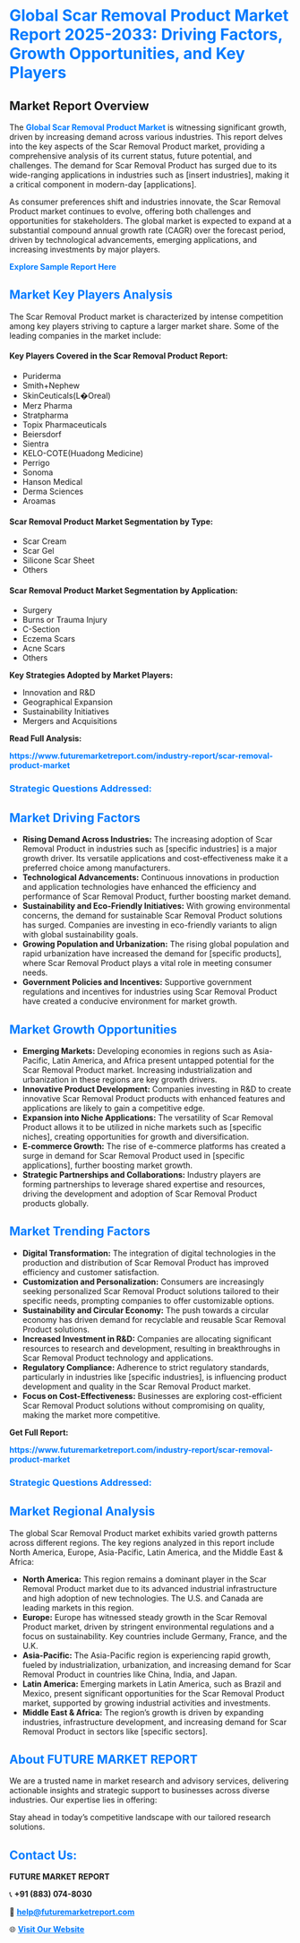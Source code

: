 <h1 style="color: #007BFF;">Global Scar Removal Product Market Report 2025-2033: Driving Factors, Growth Opportunities, and Key Players</h1>

<section id="overview">
<h2>Market Report Overview</h2>
<p>The <a href="https://www.futuremarketreport.com/industry-report/scar-removal-product-market" style="color: #007BFF; text-decoration: none;"><strong>Global Scar Removal Product Market</strong></a> is witnessing significant growth, driven by increasing demand across various industries. This report delves into the key aspects of the Scar Removal Product market, providing a comprehensive analysis of its current status, future potential, and challenges. The demand for Scar Removal Product has surged due to its wide-ranging applications in industries such as [insert industries], making it a critical component in modern-day [applications].</p>
<p>As consumer preferences shift and industries innovate, the Scar Removal Product market continues to evolve, offering both challenges and opportunities for stakeholders. The global market is expected to expand at a substantial compound annual growth rate (CAGR) over the forecast period, driven by technological advancements, emerging applications, and increasing investments by major players.</p>
</section>

<section id="overview">
<p><a href="https://www.futuremarketreport.com/request-sample/reportId=78671" style="color: #007BFF; text-decoration: none;"><strong>Explore Sample Report Here</strong></a></p>
</section>

<section id="key-players">
<h2 style="color: #007BFF;">Market Key Players Analysis</h2>
<p>The Scar Removal Product market is characterized by intense competition among key players striving to capture a larger market share. Some of the leading companies in the market include:</p>
<h4>Key Players Covered in the Scar Removal Product Report:</h4>
<ul><li>Puriderma</li><li>Smith+Nephew</li><li>SkinCeuticals(L�Oreal)</li><li>Merz Pharma</li><li>Stratpharma</li><li>Topix Pharmaceuticals</li><li>Beiersdorf</li><li>Sientra</li><li>KELO-COTE(Huadong Medicine)</li><li>Perrigo</li><li>Sonoma</li><li>Hanson Medical</li><li>Derma Sciences</li><li>Aroamas</li></ul>
<h4>Scar Removal Product Market Segmentation by Type:</h4>
<ul><li>Scar Cream</li><li>Scar Gel</li><li>Silicone Scar Sheet</li><li>Others</li></ul>

<h4>Scar Removal Product Market Segmentation by Application:</h4>
<ul><li>Surgery</li><li>Burns or Trauma Injury</li><li>C-Section</li><li>Eczema Scars</li><li>Acne Scars</li><li>Others</li></ul>
<p><strong>Key Strategies Adopted by Market Players:</strong></p>
<ul>
<li>Innovation and R&D</li>
<li>Geographical Expansion</li>
<li>Sustainability Initiatives</li>
<li>Mergers and Acquisitions</li>
</ul>
</section>

<section>
<p><strong>Read Full Analysis: </strong></p><a href="https://www.futuremarketreport.com/industry-report/scar-removal-product-market" style="color: #007BFF; text-decoration: none;"><strong>https://www.futuremarketreport.com/industry-report/scar-removal-product-market</strong></a>
<h3 style="color: #007BFF;">Strategic Questions Addressed:</h3>
</section>

<section id="driving-factors">
<h2 style="color: #007BFF;">Market Driving Factors</h2>
<ul>
<li><strong>Rising Demand Across Industries:</strong> The increasing adoption of Scar Removal Product in industries such as [specific industries] is a major growth driver. Its versatile applications and cost-effectiveness make it a preferred choice among manufacturers.</li>
<li><strong>Technological Advancements:</strong> Continuous innovations in production and application technologies have enhanced the efficiency and performance of Scar Removal Product, further boosting market demand.</li>
<li><strong>Sustainability and Eco-Friendly Initiatives:</strong> With growing environmental concerns, the demand for sustainable Scar Removal Product solutions has surged. Companies are investing in eco-friendly variants to align with global sustainability goals.</li>
<li><strong>Growing Population and Urbanization:</strong> The rising global population and rapid urbanization have increased the demand for [specific products], where Scar Removal Product plays a vital role in meeting consumer needs.</li>
<li><strong>Government Policies and Incentives:</strong> Supportive government regulations and incentives for industries using Scar Removal Product have created a conducive environment for market growth.</li>
</ul>
</section>

<section id="growth-opportunities">
<h2 style="color: #007BFF;">Market Growth Opportunities</h2>
<ul>
<li><strong>Emerging Markets:</strong> Developing economies in regions such as Asia-Pacific, Latin America, and Africa present untapped potential for the Scar Removal Product market. Increasing industrialization and urbanization in these regions are key growth drivers.</li>
<li><strong>Innovative Product Development:</strong> Companies investing in R&D to create innovative Scar Removal Product products with enhanced features and applications are likely to gain a competitive edge.</li>
<li><strong>Expansion into Niche Applications:</strong> The versatility of Scar Removal Product allows it to be utilized in niche markets such as [specific niches], creating opportunities for growth and diversification.</li>
<li><strong>E-commerce Growth:</strong> The rise of e-commerce platforms has created a surge in demand for Scar Removal Product used in [specific applications], further boosting market growth.</li>
<li><strong>Strategic Partnerships and Collaborations:</strong> Industry players are forming partnerships to leverage shared expertise and resources, driving the development and adoption of Scar Removal Product products globally.</li>
</ul>
</section>

<section id="trending-factors">
<h2 style="color: #007BFF;">Market Trending Factors</h2>
<ul>
<li><strong>Digital Transformation:</strong> The integration of digital technologies in the production and distribution of Scar Removal Product has improved efficiency and customer satisfaction.</li>
<li><strong>Customization and Personalization:</strong> Consumers are increasingly seeking personalized Scar Removal Product solutions tailored to their specific needs, prompting companies to offer customizable options.</li>
<li><strong>Sustainability and Circular Economy:</strong> The push towards a circular economy has driven demand for recyclable and reusable Scar Removal Product solutions.</li>
<li><strong>Increased Investment in R&D:</strong> Companies are allocating significant resources to research and development, resulting in breakthroughs in Scar Removal Product technology and applications.</li>
<li><strong>Regulatory Compliance:</strong> Adherence to strict regulatory standards, particularly in industries like [specific industries], is influencing product development and quality in the Scar Removal Product market.</li>
<li><strong>Focus on Cost-Effectiveness:</strong> Businesses are exploring cost-efficient Scar Removal Product solutions without compromising on quality, making the market more competitive.</li>
</ul>
</section>

<section>
<p><strong>Get Full Report: </strong></p><a href="https://www.futuremarketreport.com/industry-report/scar-removal-product-market" style="color: #007BFF; text-decoration: none;"><strong>https://www.futuremarketreport.com/industry-report/scar-removal-product-market</strong></a>
<h3 style="color: #007BFF;">Strategic Questions Addressed:</h3>
</section>


<section id="regional-analysis">
<h2 style="color: #007BFF;">Market Regional Analysis</h2>
<p>The global Scar Removal Product market exhibits varied growth patterns across different regions. The key regions analyzed in this report include North America, Europe, Asia-Pacific, Latin America, and the Middle East & Africa:</p>
<ul>
<li><strong>North America:</strong> This region remains a dominant player in the Scar Removal Product market due to its advanced industrial infrastructure and high adoption of new technologies. The U.S. and Canada are leading markets in this region.</li>
<li><strong>Europe:</strong> Europe has witnessed steady growth in the Scar Removal Product market, driven by stringent environmental regulations and a focus on sustainability. Key countries include Germany, France, and the U.K.</li>
<li><strong>Asia-Pacific:</strong> The Asia-Pacific region is experiencing rapid growth, fueled by industrialization, urbanization, and increasing demand for Scar Removal Product in countries like China, India, and Japan.</li>
<li><strong>Latin America:</strong> Emerging markets in Latin America, such as Brazil and Mexico, present significant opportunities for the Scar Removal Product market, supported by growing industrial activities and investments.</li>
<li><strong>Middle East & Africa:</strong> The region’s growth is driven by expanding industries, infrastructure development, and increasing demand for Scar Removal Product in sectors like [specific sectors].</li>
</ul>
</section>

<footer>
<h2 style="color: #007BFF;">About FUTURE MARKET REPORT</h2>
<p>We are a trusted name in market research and advisory services, delivering actionable insights and strategic support to businesses across diverse industries. Our expertise lies in offering:</p>

<p>Stay ahead in today’s competitive landscape with our tailored research solutions.</p>

<h2 style="color: #007BFF;">Contact Us:</h2>
<p><strong>FUTURE MARKET REPORT</strong></p>
<p>📞 <strong>+91 (883) 074-8030</strong></p>
<p>📧 <strong><a href="mailto:help@futuremarketreport.com" style="color: #007BFF;">help@futuremarketreport.com</a></strong></p>
<p>🌐 <strong><a href="https://www.futuremarketreport.com/" style="color: #007BFF;">Visit Our Website</a></strong></p>
</footer>